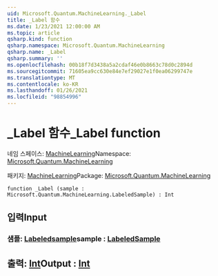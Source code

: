 ```yaml
---
uid: Microsoft.Quantum.MachineLearning._Label
title: _Label 함수
ms.date: 1/23/2021 12:00:00 AM
ms.topic: article
qsharp.kind: function
qsharp.namespace: Microsoft.Quantum.MachineLearning
qsharp.name: _Label
qsharp.summary: ''
ms.openlocfilehash: 00b18f7d3438a5a2cdaf46e0b8663c78d0c2894d
ms.sourcegitcommit: 71605ea9cc630e84e7ef29027e1f0ea06299747e
ms.translationtype: MT
ms.contentlocale: ko-KR
ms.lasthandoff: 01/26/2021
ms.locfileid: "98854996"
---
```

# <a name="_label-function"></a><span data-ttu-id="a6733-102">_Label 함수</span><span class="sxs-lookup"><span data-stu-id="a6733-102">_Label function</span></span>

<span data-ttu-id="a6733-103">네임 스페이스: [MachineLearning](xref:Microsoft.Quantum.MachineLearning)</span><span class="sxs-lookup"><span data-stu-id="a6733-103">Namespace: [Microsoft.Quantum.MachineLearning](xref:Microsoft.Quantum.MachineLearning)</span></span>

<span data-ttu-id="a6733-104">패키지: [MachineLearning](https://nuget.org/packages/Microsoft.Quantum.MachineLearning)</span><span class="sxs-lookup"><span data-stu-id="a6733-104">Package: [Microsoft.Quantum.MachineLearning](https://nuget.org/packages/Microsoft.Quantum.MachineLearning)</span></span>




```qsharp
function _Label (sample : Microsoft.Quantum.MachineLearning.LabeledSample) : Int
```


## <a name="input"></a><span data-ttu-id="a6733-105">입력</span><span class="sxs-lookup"><span data-stu-id="a6733-105">Input</span></span>

### <a name="sample--labeledsample"></a><span data-ttu-id="a6733-106">샘플: [Labeledsample](xref:Microsoft.Quantum.MachineLearning.LabeledSample)</span><span class="sxs-lookup"><span data-stu-id="a6733-106">sample : [LabeledSample](xref:Microsoft.Quantum.MachineLearning.LabeledSample)</span></span>





## <a name="output--int"></a><span data-ttu-id="a6733-107">출력: [Int](xref:microsoft.quantum.lang-ref.int)</span><span class="sxs-lookup"><span data-stu-id="a6733-107">Output : [Int](xref:microsoft.quantum.lang-ref.int)</span></span>


